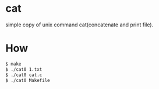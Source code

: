 # cat

simple copy of unix command cat(concatenate and print file).

# How

```bash
$ make
$ ./cat0 1.txt
$ ./cat0 cat.c
$ ./cat0 Makefile
```


